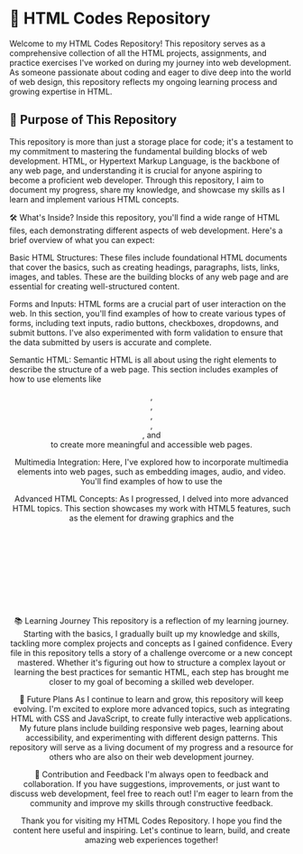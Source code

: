 <H1>📂 HTML Codes Repository</H1>
Welcome to my HTML Codes Repository! This repository serves as a comprehensive collection of all the HTML projects, assignments, and practice exercises I've worked on during my journey into web development. As someone passionate about coding and eager to dive deep into the world of web design, this repository reflects my ongoing learning process and growing expertise in HTML.

<H2>🌟 Purpose of This Repository</H2>
This repository is more than just a storage place for code; it's a testament to my commitment to mastering the fundamental building blocks of web development. HTML, or Hypertext Markup Language, is the backbone of any web page, and understanding it is crucial for anyone aspiring to become a proficient web developer. Through this repository, I aim to document my progress, share my knowledge, and showcase my skills as I learn and implement various HTML concepts.

🛠️ What's Inside?
Inside this repository, you'll find a wide range of HTML files, each demonstrating different aspects of web development. Here's a brief overview of what you can expect:

Basic HTML Structures: These files include foundational HTML documents that cover the basics, such as creating headings, paragraphs, lists, links, images, and tables. These are the building blocks of any web page and are essential for creating well-structured content.

Forms and Inputs: HTML forms are a crucial part of user interaction on the web. In this section, you'll find examples of how to create various types of forms, including text inputs, radio buttons, checkboxes, dropdowns, and submit buttons. I've also experimented with form validation to ensure that the data submitted by users is accurate and complete.

Semantic HTML: Semantic HTML is all about using the right elements to describe the structure of a web page. This section includes examples of how to use elements like <header>, <nav>, <main>, <section>, <article>, and <footer> to create more meaningful and accessible web pages.

Multimedia Integration: Here, I've explored how to incorporate multimedia elements into web pages, such as embedding images, audio, and video. You'll find examples of how to use the <audio> and <video> tags, as well as how to create responsive image galleries.

Advanced HTML Concepts: As I progressed, I delved into more advanced HTML topics. This section showcases my work with HTML5 features, such as the <canvas> element for drawing graphics and the <svg> element for scalable vector graphics. These files highlight my ability to create dynamic and interactive content using HTML.

📚 Learning Journey
This repository is a reflection of my learning journey. Starting with the basics, I gradually built up my knowledge and skills, tackling more complex projects and concepts as I gained confidence. Every file in this repository tells a story of a challenge overcome or a new concept mastered. Whether it's figuring out how to structure a complex layout or learning the best practices for semantic HTML, each step has brought me closer to my goal of becoming a skilled web developer.

🚀 Future Plans
As I continue to learn and grow, this repository will keep evolving. I'm excited to explore more advanced topics, such as integrating HTML with CSS and JavaScript, to create fully interactive web applications. My future plans include building responsive web pages, learning about accessibility, and experimenting with different design patterns. This repository will serve as a living document of my progress and a resource for others who are also on their web development journey.

🤝 Contribution and Feedback
I'm always open to feedback and collaboration. If you have suggestions, improvements, or just want to discuss web development, feel free to reach out! I'm eager to learn from the community and improve my skills through constructive feedback.

Thank you for visiting my HTML Codes Repository. I hope you find the content here useful and inspiring. Let's continue to learn, build, and create amazing web experiences together!
